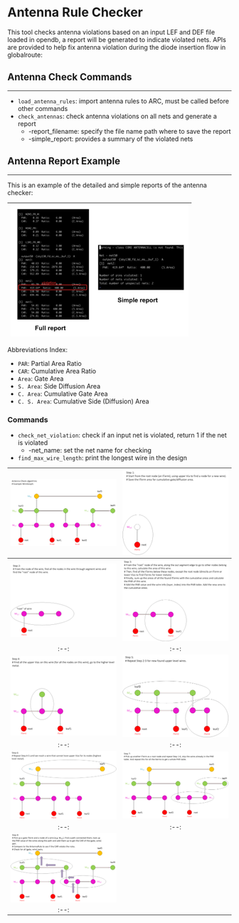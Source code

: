 # Antenna Rule Checker

This tool checks antenna violations based on an input LEF and DEF file loaded in opendb, a report
will be generated to indicate violated nets. APIs are provided to help fix antenna violation during the diode insertion flow in globalroute:

## Antenna Check Commands

---

 - `load_antenna_rules`: import antenna rules to ARC, must be called before other commands
 - `check_antennas`: check antenna violations on all nets and generate a report
   - -report_filename: specify the file name path where to save the report
   - -simple_report: provides a summary of the violated nets 

## Antenna Report Example
---

This is an example of the detailed and simple reports of the antenna checker:

| <img src="./doc/images/ant_report_print.png" width=400px> |  
|:--:|

Abbreviations Index:
  - `PAR`: Partial Area Ratio
  - `CAR`: Cumulative Area Ratio
  - `Area`: Gate Area
  - `S. Area`: Side Diffusion Area
  - `C. Area`: Cumulative Gate Area
  - `C. S. Area`: Cumulative Side (Diffusion) Area


### Commands

 - `check_net_violation`: check if an input net is violated, return 1 if the net is violated
   - -net_name: set the net name for checking
 - `find_max_wire_length`: print the longest wire in the design


| <img src="./doc/images/example_ant.png" width=400px> | <img src="./doc/images/step1.png" width=400px> | 
|:--:|:--:|
| <img src="./doc/images/step2.png" width=400px> | <img src="./doc/images/step3.png" width=400px> | 
|:--:|:--:|
| <img src="./doc/images/step4.png" width=400px> | <img src="./doc/images/step5.png" width=400px> | 
|:--:|:--:|
| <img src="./doc/images/step6.png" width=400px> | <img src="./doc/images/step7.png" width=400px> | 
|:--:|:--:|
| <img src="./doc/images/step8.png" width=400px> |  
|:--:|

